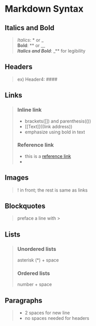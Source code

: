 # Markdown Syntax

## Italics and Bold
>_Italics_: * or _  
>**Bold**: ** or __  
>**_Italics and Bold_**: _** for legibility  
## Headers
>ex) Header4: ####  
## Links
> ### Inline link
>* brackets([]) and parenthesis(())  
>* [[Text]]((link address))  
>* emphasize using bold in text  
> ### Reference link
>* this is a [reference link][reference]  
>* [reference]: address  
## Images
>! in front; the rest is same as links  
## Blockquotes
>preface a line with >  
## Lists
> ### Unordered lists
> asterisk (*) + space  
> ### Ordered lists 
> number + space  
## Paragraphs
>* 2 spaces for new line  
>* no spaces needed for headers  
